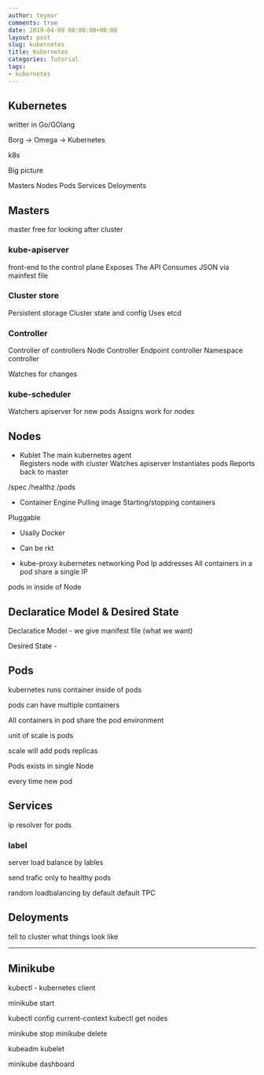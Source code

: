 ```yaml
---
author: teymur
comments: true
date: 2019-04-09 00:00:00+00:00
layout: post
slug: kubernetes
title: Kubernetes
categories: Tutorial
tags:
- kubernetes
---
```


## Kubernetes

writter in Go/GOlang

Borg -> Omega -> Kubernetes

k8s

Big picture

Masters
Nodes
Pods
Services
Deloyments


## Masters 

master free for looking after cluster

###  kube-apiserver
front-end to the control plane
Exposes The API
Consumes JSON via mainfest file

### Cluster store
Persistent storage
Cluster state and config
Uses etcd

### Controller
Controller of controllers
Node Controller
Endpoint controller
Namespace controller

Watches for changes

### kube-scheduler
Watchers apiserver for new pods
Assigns work for nodes



## Nodes
* Kublet 
	The main kubernetes agent  
	Registers node with cluster
	Watches apiserver
	Instantiates pods
	Reports back to master

/spec
/healthz
/pods

* Container Engine 
	Pulling image
	Starting/stopping containers

Pluggable
* Usally Docker
* Can be rkt

* kube-proxy
	kubernetes networking
	Pod Ip addresses
	All containers in a pod share a single IP

pods in inside of Node

## Declaratice Model & Desired State

Declaratice Model - we give manifest file (what we want)

Desired State - 

## Pods

kubernetes runs container inside of pods

pods can have multiple containers 

All containers in pod share the pod environment


unit of scale is pods

scale will add pods replicas

Pods exists in single Node

every time new pod


## Services
ip resolver for pods

### label 
server load balance by lables

send trafic only to healthy pods

random loadbalancing by default
default TPC


## Deloyments
tell to cluster what things look like 

----------------------------------------

 
## Minikube

kubectl - kubernetes client

minikube start

kubectl config current-context
kubectl get nodes

minikube stop
minikube delete

kubeadm
kubelet

minikube dashboard















